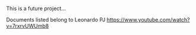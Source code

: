 This is a future project...

Documents listed belong to Leonardo PJ
https://www.youtube.com/watch?v=7rxrvUWUmb8
